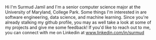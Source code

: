 Hi I'm Surmud Jamil and I'm a senior computer science major at the University of Maryland, College Park. Some things I'm interested in are software engineering, data science, and machine learning. Since you're already stalking my github profile, you may as well take a look at some of my projects and give me some feedback! If you'd like to reach out to me, you can connect with me on Linkedin at www.linkedin.com/in/surmud

<!---
surmud/surmud is a ✨ special ✨ repository because its `README.md` (this file) appears on your GitHub profile.
You can click the Preview link to take a look at your changes.
--->
